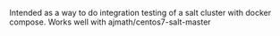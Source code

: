 Intended as a way to do integration testing of a salt cluster with
docker compose.  Works well with ajmath/centos7-salt-master

